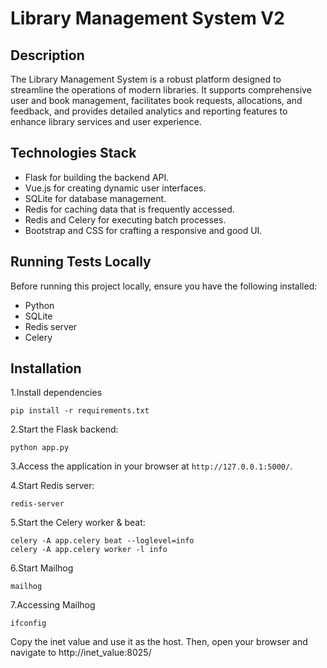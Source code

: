 # Library Management System V2

## Description
The Library Management System is a robust platform designed to streamline the operations of modern libraries. It supports comprehensive user and book management, facilitates book requests, allocations, and feedback, and provides detailed analytics and reporting features to enhance library services and user experience.


## Technologies Stack
- Flask for building the backend API.
- Vue.js for creating dynamic user interfaces.
- SQLite for database management.
- Redis for caching data that is frequently accessed.
- Redis and Celery for executing batch processes.
- Bootstrap and CSS for crafting a responsive and good UI.

## Running Tests Locally
Before running this project locally, ensure you have the following installed:
- Python 
- SQLite 
- Redis server
- Celery 


## Installation
1.Install dependencies

```
pip install -r requirements.txt
```

2.Start the Flask backend:

```
python app.py
```
3.Access the application in your browser at `http://127.0.0.1:5000/`.

4.Start Redis server:

```
redis-server
```

5.Start the Celery worker & beat:

```
celery -A app.celery beat --loglevel=info
celery -A app.celery worker -l info
```

6.Start Mailhog

```
mailhog
```

7.Accessing Mailhog
```
ifconfig
```
Copy the inet value and use it as the host. Then, open your browser and navigate to http://inet_value:8025/




